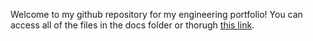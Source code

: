 Welcome to my github repository for my engineering portfolio!
You can access all of the files in the docs folder or thorugh [this link](https://asher-goods.github.io/webs2023spring/).